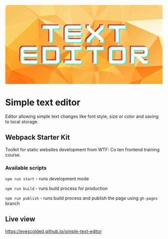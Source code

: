 ![cover](./src/assets/img/cover.jpg)

# Simple text editor 

Editor allowing simple text changes like font style, size or color and saving to local storage.

## Webpack Starter Kit

Toolkit for static websites development from WTF: Co ten frontend training course.
### Available scripts

`npm run start` - runs development mode

`npm run build` - runs build process for production

`npm run publish` - runs build process and publish the page using `gh-pages` branch

## Live view

https://evescolded.github.io/simple-text-editor

